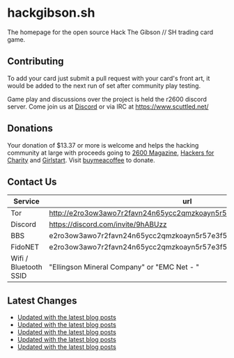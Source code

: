 # hackgibson.sh
The homepage for the open source Hack The Gibson // SH trading card game.


## Contributing

To add your card just submit a pull request with your card's front art, it would be added to the next run of set after community play testing.

Game play and discussions over the project is held the r2600 discord server. Come join us at [Discord](https://discord.com/invite/9hABUzz) or via IRC at https://www.scuttled.net/


## Donations

Your donation of $13.37 or more is welcome and helps the hacking community at large with proceeds going to [2600 Magazine](https://2600.com/), [Hackers for Charity](https://hackersforcharity.org) and [Girlstart](https://girlstart.org).  Visit [buymeacoffee](https://www.buymeacoffee.com/hackgibson.sh) to donate.


## Contact Us

Service | url
-|-
Tor | http://e2ro3ow3awo7r2favn24n65ycc2qmzkoayn5r57e3f56nvjwdcgg32ad.onion
Discord | https://discord.com/invite/9hABUzz
BBS | e2ro3ow3awo7r2favn24n65ycc2qmzkoayn5r57e3f56nvjwdcgg32ad.onion:23
FidoNET | e2ro3ow3awo7r2favn24n65ycc2qmzkoayn5r57e3f56nvjwdcgg32ad.onion:24554
Wifi / Bluetooth SSID | "Ellingson Mineral Company" or "EMC Net - <fidonet address>"

## Latest Changes
<!-- BLOG-POST-LIST:START -->
- [Updated with the latest blog posts](https://github.com/DFW2600/hackgibson.sh/commit/f63bf2a436f978f0b5ca4a40b14d51e18bfc5b43)
- [Updated with the latest blog posts](https://github.com/DFW2600/hackgibson.sh/commit/430e2e321c96d0e5657e78a8190e1a7543a10e79)
- [Updated with the latest blog posts](https://github.com/DFW2600/hackgibson.sh/commit/2a7fc92a9db0a381587cd27b20e6d46078b6eee3)
- [Updated with the latest blog posts](https://github.com/DFW2600/hackgibson.sh/commit/3542cf69465f88502d69bf1e831da06a2a711ac4)
- [Updated with the latest blog posts](https://github.com/DFW2600/hackgibson.sh/commit/85392ce05c3cf87e608dcb9cfb11df436650578a)
<!-- BLOG-POST-LIST:END -->
